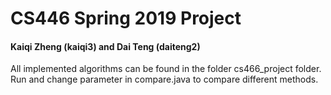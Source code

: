 # CS446 Spring 2019 Project
#### Kaiqi Zheng (kaiqi3) and Dai Teng (daiteng2)
All implemented algorithms can be found in the folder cs466_project folder.
Run and change parameter in compare.java to compare different methods.
